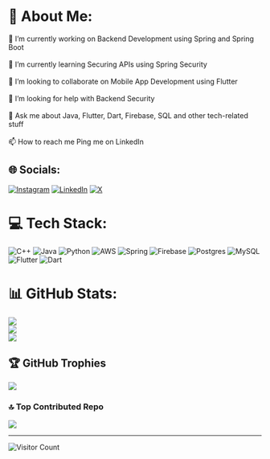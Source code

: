 # 💫 About Me:
🔭 I’m currently working on Backend Development using Spring and Spring Boot<br><br>🌱 I’m currently learning Securing APIs using Spring Security<br><br>👯 I’m looking to collaborate on Mobile App Development using Flutter<br><br>🤝 I’m looking for help with Backend Security<br><br>💬 Ask me about Java, Flutter, Dart, Firebase, SQL and other tech-related stuff<br><br>📫 How to reach me Ping me on LinkedIn<br>


## 🌐 Socials:
[![Instagram](https://img.shields.io/badge/Instagram-%23E4405F.svg?logo=Instagram&logoColor=white)](https://instagram.com/jay_todawat) [![LinkedIn](https://img.shields.io/badge/LinkedIn-%230077B5.svg?logo=linkedin&logoColor=white)](https://linkedin.com/in/jayndra-todawat-8409b0214/) [![X](https://img.shields.io/badge/X-black.svg?logo=X&logoColor=white)](https://x.com/JayT_08) 

# 💻 Tech Stack:
![C++](https://img.shields.io/badge/c++-%2300599C.svg?style=plastic&logo=c%2B%2B&logoColor=white) ![Java](https://img.shields.io/badge/java-%23ED8B00.svg?style=plastic&logo=openjdk&logoColor=white) ![Python](https://img.shields.io/badge/python-3670A0?style=plastic&logo=python&logoColor=ffdd54) ![AWS](https://img.shields.io/badge/AWS-%23FF9900.svg?style=plastic&logo=amazon-aws&logoColor=white) ![Spring](https://img.shields.io/badge/spring-%236DB33F.svg?style=plastic&logo=spring&logoColor=white) ![Firebase](https://img.shields.io/badge/Firebase-039BE5?style=plastic&logo=Firebase&logoColor=white) ![Postgres](https://img.shields.io/badge/postgres-%23316192.svg?style=plastic&logo=postgresql&logoColor=white) ![MySQL](https://img.shields.io/badge/mysql-%2300000f.svg?style=plastic&logo=mysql&logoColor=white) ![Flutter](https://img.shields.io/badge/Flutter-%2302569B.svg?style=plastic&logo=Flutter&logoColor=white) ![Dart](https://img.shields.io/badge/dart-%230175C2.svg?style=plastic&logo=dart&logoColor=white)
# 📊 GitHub Stats:
![](https://github-readme-stats.vercel.app/api?username=Jaytodawat&theme=onedark&hide_border=true&include_all_commits=true&count_private=true)<br/>
![](https://github-readme-streak-stats.herokuapp.com/?user=Jaytodawat&theme=onedark&hide_border=true)<br/>
![](https://github-readme-stats.vercel.app/api/top-langs/?username=Jaytodawat&theme=onedark&hide_border=true&include_all_commits=true&count_private=true&layout=compact)

## 🏆 GitHub Trophies
![](https://github-profile-trophy.vercel.app/?username=Jaytodawat&theme=onedark&no-frame=true&no-bg=false&margin-w=4)

### 🔝 Top Contributed Repo
![](https://github-contributor-stats.vercel.app/api?username=Jaytodawat&limit=5&theme=dark&combine_all_yearly_contributions=true)

---
![Visitor Count](https://profile-counter.glitch.me/Jaytodawat/count.svg)

<!-- Proudly created with GPRM ( https://gprm.itsvg.in ) -->
